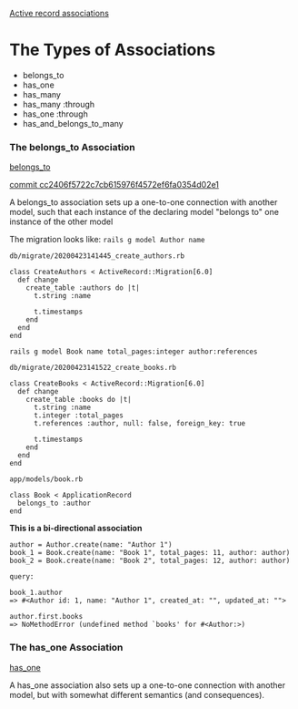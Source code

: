 [Active record associations](https://guides.rubyonrails.org/association_basics.html)

# The Types of Associations

- belongs_to
- has_one
- has_many
- has_many :through
- has_one :through
- has_and_belongs_to_many

### The belongs_to Association
[belongs_to](https://guides.rubyonrails.org/association_basics.html#the-belongs-to-association)

[commit cc2406f5722c7cb615976f4572ef6fa0354d02e1](https://github.com/PrelipceanAlexandru/lite_red/commit/cc2406f5722c7cb615976f4572ef6fa0354d02e1)

A belongs_to association sets up a one-to-one connection with another model, such that each instance of the declaring model "belongs to" one instance of the other model

The migration looks like:
`rails g model Author name`

`db/migrate/20200423141445_create_authors.rb`
```
class CreateAuthors < ActiveRecord::Migration[6.0]
  def change
    create_table :authors do |t|
      t.string :name

      t.timestamps
    end
  end
end
```
`rails g model Book name total_pages:integer author:references`

`db/migrate/20200423141522_create_books.rb`

```
class CreateBooks < ActiveRecord::Migration[6.0]
  def change
    create_table :books do |t|
      t.string :name
      t.integer :total_pages
      t.references :author, null: false, foreign_key: true

      t.timestamps
    end
  end
end
```

`app/models/book.rb`

```
class Book < ApplicationRecord
  belongs_to :author
end
```
**This is a bi-directional association**
```
author = Author.create(name: "Author 1")
book_1 = Book.create(name: "Book 1", total_pages: 11, author: author)
book_2 = Book.create(name: "Book 2", total_pages: 12, author: author)

query:

book_1.author
=> #<Author id: 1, name: "Author 1", created_at: "", updated_at: "">

author.first.books
=> NoMethodError (undefined method `books' for #<Author:>)
```
### The has_one Association
[has_one](https://guides.rubyonrails.org/association_basics.html#the-has-one-association)

A has_one association also sets up a one-to-one connection with another model, but with somewhat different semantics (and consequences).






